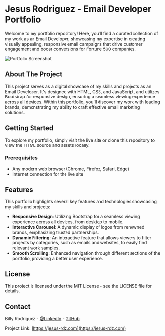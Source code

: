 # Jesus Rodriguez - Email Developer Portfolio

Welcome to my portfolio repository! Here, you'll find a curated collection of my work as an Email Developer, showcasing my expertise in creating visually appealing, responsive email campaigns that drive customer engagement and boost conversions for Fortune 500 companies.

![Portfolio Screenshot](https://i.ibb.co/6nm3QSQ/1000014268.jpg)

## About The Project

This project serves as a digital showcase of my skills and projects as an Email Developer. It's designed with HTML, CSS, and JavaScript, and utilizes Bootstrap for responsive design, ensuring a seamless viewing experience across all devices. Within this portfolio, you'll discover my work with leading brands, demonstrating my ability to craft effective email marketing solutions.

## Getting Started

To explore my portfolio, simply visit the live site or clone this repository to view the HTML source and assets locally.

### Prerequisites

- Any modern web browser (Chrome, Firefox, Safari, Edge)
- Internet connection for the live site

## Features

This portfolio highlights several key features and technologies showcasing my skills and projects:

- **Responsive Design**: Utilizing Bootstrap for a seamless viewing experience across all devices, from desktop to mobile.
- **Interactive Carousel**: A dynamic display of logos from renowned brands, emphasizing trusted partnerships.
- **Dynamic Filtering**: An interactive feature that allows viewers to filter projects by categories, such as emails and websites, to easily find relevant work samples.
- **Smooth Scrolling**: Enhanced navigation through different sections of the portfolio, providing a better user experience.


## License

This project is licensed under the MIT License - see the [LICENSE](LICENSE) file for details.

## Contact

Billy Rodriguez - [@LinkedIn](https://www.linkedin.com/in/jesse-rdz-/) - [GitHub](https://github.com/Jesse-rdz7)

Project Link: [https://jesus-rdz.com](https://jesus-rdz.com)
